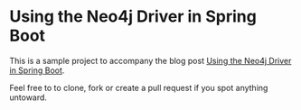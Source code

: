 # Using the Neo4j Driver in Spring Boot

This is a sample project to accompany the blog post [Using the Neo4j Driver in Spring Boot](www.adamcowley.co.uk/neo4j/using-the-neo4j-driver-in-spring-boot/).

Feel free to to clone, fork or create a pull request if you spot anything untoward. 
